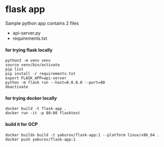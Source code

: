 # flask app
Sample python app contains 2 files 
* api-server.py
* requirements.txt

#### for trying flask locally
```shell
python3 -m venv venv
source venv/bin/activate  
pip list
pip install -r requirements.txt   
export FLASK_APP=api-server  
python -m flask run --host=0.0.0.0 --port=80
deactivate
```

#### for trying docker locally
```shell
docker build -t flask-app .
docker run -it -p 80:80 flasktest 
```

#### build it for GCP
```shell
docker buildx build -t yaburov/flask-app:1 --platform linux/x86_64 .  
docker push yaburov/flask-app:1
```


